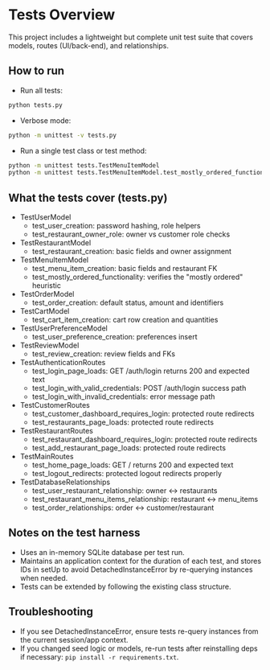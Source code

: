 # Tests Overview

This project includes a lightweight but complete unit test suite that covers models, routes (UI/back-end), and relationships.

## How to run
- Run all tests:
```bash
python tests.py
```
- Verbose mode:
```bash
python -m unittest -v tests.py
```
- Run a single test class or test method:
```bash
python -m unittest tests.TestMenuItemModel
python -m unittest tests.TestMenuItemModel.test_mostly_ordered_functionality
```

## What the tests cover (tests.py)
- TestUserModel
  - test_user_creation: password hashing, role helpers
  - test_restaurant_owner_role: owner vs customer role checks
- TestRestaurantModel
  - test_restaurant_creation: basic fields and owner assignment
- TestMenuItemModel
  - test_menu_item_creation: basic fields and restaurant FK
  - test_mostly_ordered_functionality: verifies the "mostly ordered" heuristic
- TestOrderModel
  - test_order_creation: default status, amount and identifiers
- TestCartModel
  - test_cart_item_creation: cart row creation and quantities
- TestUserPreferenceModel
  - test_user_preference_creation: preferences insert
- TestReviewModel
  - test_review_creation: review fields and FKs
- TestAuthenticationRoutes
  - test_login_page_loads: GET /auth/login returns 200 and expected text
  - test_login_with_valid_credentials: POST /auth/login success path
  - test_login_with_invalid_credentials: error message path
- TestCustomerRoutes
  - test_customer_dashboard_requires_login: protected route redirects
  - test_restaurants_page_loads: protected route redirects
- TestRestaurantRoutes
  - test_restaurant_dashboard_requires_login: protected route redirects
  - test_add_restaurant_page_loads: protected route redirects
- TestMainRoutes
  - test_home_page_loads: GET / returns 200 and expected text
  - test_logout_redirects: protected logout redirects properly
- TestDatabaseRelationships
  - test_user_restaurant_relationship: owner ↔ restaurants
  - test_restaurant_menu_items_relationship: restaurant ↔ menu_items
  - test_order_relationships: order ↔ customer/restaurant

## Notes on the test harness
- Uses an in-memory SQLite database per test run.
- Maintains an application context for the duration of each test, and stores IDs in setUp to avoid DetachedInstanceError by re-querying instances when needed.
- Tests can be extended by following the existing class structure.

## Troubleshooting
- If you see DetachedInstanceError, ensure tests re-query instances from the current session/app context.
- If you changed seed logic or models, re-run tests after reinstalling deps if necessary: `pip install -r requirements.txt`.
